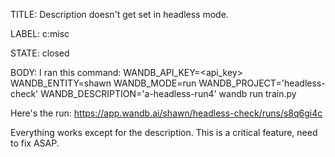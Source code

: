 TITLE:
Description doesn't get set in headless mode.

LABEL:
c:misc

STATE:
closed

BODY:
I ran this command:
WANDB_API_KEY=<api_key> WANDB_ENTITY=shawn WANDB_MODE=run WANDB_PROJECT='headless-check' WANDB_DESCRIPTION='a-headless-run4' wandb run train.py

Here's the run: https://app.wandb.ai/shawn/headless-check/runs/s8q6gi4c

Everything works except for the description. This is a critical feature, need to fix ASAP.

